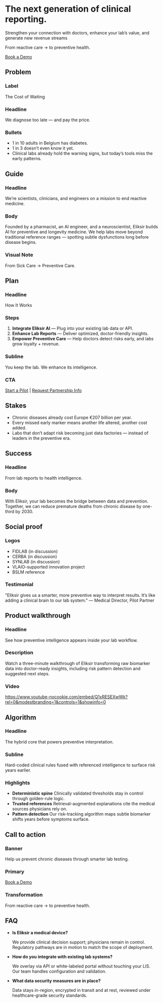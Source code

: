# The next generation of clinical reporting.

Strengthen your connection with doctors, enhance your lab’s value, and generate new revenue streams

From reactive care → to preventive health.

[Book a Demo](#final-cta)

## Problem

### Label

The Cost of Waiting

### Headline

We diagnose too late — and pay the price.

### Bullets

- 1 in 10 adults in Belgium has diabetes.
- 1 in 3 doesn’t even know it yet.
- Clinical labs already hold the warning signs, but today’s tools miss the early patterns.

## Guide

### Headline

We’re scientists, clinicians, and engineers on a mission to end reactive medicine.

### Body

Founded by a pharmacist, an AI engineer, and a neuroscientist, Eliksir builds AI for preventive and longevity medicine.
We help labs move beyond traditional reference ranges — spotting subtle dysfunctions long before disease begins.

### Visual Note

From Sick Care → Preventive Care.

## Plan

### Headline

How It Works

### Steps

1. **Integrate Eliksir AI** — Plug into your existing lab data or API.
2. **Enhance Lab Reports** — Deliver optimized, doctor-friendly insights.
3. **Empower Preventive Care** — Help doctors detect risks early, and labs grow loyalty + revenue.

### Subline

You keep the lab. We enhance its intelligence.

### CTA

[Start a Pilot](#final-cta) | [Request Partnership Info](#final-cta)

## Stakes

- Chronic diseases already cost Europe €207 billion per year.
- Every missed early marker means another life altered, another cost added.
- Labs that don’t adapt risk becoming just data factories — instead of leaders in the preventive era.

## Success

### Headline

From lab reports to health intelligence.

### Body

With Eliksir, your lab becomes the bridge between data and prevention.
Together, we can reduce premature deaths from chronic disease by one-third by 2030.

## Social proof

### Logos

- FIDLAB (in discussion)
- CERBA (in discussion)
- SYNLAB (in discussion)
- VLAIO-supported innovation project
- BSLM reference

### Testimonial

"Eliksir gives us a smarter, more preventive way to interpret results. It’s like adding a clinical brain to our lab system." — Medical Director, Pilot Partner

## Product walkthrough

### Headline

See how preventive intelligence appears inside your lab workflow.

### Description

Watch a three-minute walkthrough of Eliksir transforming raw biomarker data into doctor-ready insights, including risk pattern detection and suggested next steps.

### Video

https://www.youtube-nocookie.com/embed/Q1xRESEXwWk?rel=0&modestbranding=1&controls=1&showinfo=0

## Algorithm

### Headline

The hybrid core that powers preventive interpretation.

### Subline

Hard-coded clinical rules fused with referenced intelligence to surface risk years earlier.

### Highlights

- **Deterministic spine** Clinically validated thresholds stay in control through golden-rule logic.
- **Trusted references** Retrieval-augmented explanations cite the medical sources physicians rely on.
- **Pattern detection** Our risk-tracking algorithm maps subtle biomarker shifts years before symptoms surface.

## Call to action

### Banner

Help us prevent chronic diseases through smarter lab testing.

### Primary

[Book a Demo](mailto:yannick@eliksir.health)

### Transformation

From reactive care → to preventive health.

## FAQ

- **Is Eliksir a medical device?**

  We provide clinical decision support; physicians remain in control. Regulatory pathways are in motion to match the scope of deployment.

- **How do you integrate with existing lab systems?**

  We overlay via API or white-labeled portal without touching your LIS. Our team handles configuration and validation.

- **What data security measures are in place?**

  Data stays in-region, encrypted in transit and at rest, reviewed under healthcare-grade security standards.
